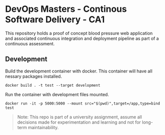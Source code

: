 # DevOps Masters - Continous Software Delivery - CA1

This repository holds a proof of concept blood pressure web application and associated continuous integration and deployment pipeline as part of a continuous assessment.

## Development

Build the development container with docker. This container will have all nessary packages installed.
```
docker build . -t test --target development
```

Run the container with development files mounted.
```
docker run -it -p 5000:5000 --mount src="$(pwd)",target=/app,type=bind test
```

> Note: This repo is part of a university assignment, assume all decisions made for experimentation and learning and not for long-term maintainability.
